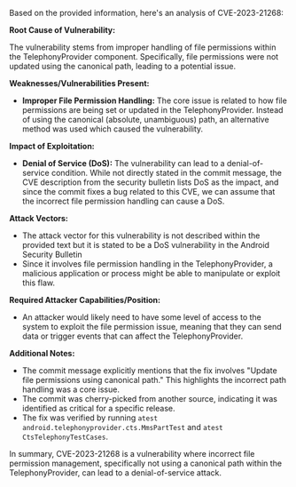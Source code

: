 Based on the provided information, here's an analysis of CVE-2023-21268:

**Root Cause of Vulnerability:**

The vulnerability stems from improper handling of file permissions within the TelephonyProvider component. Specifically, file permissions were not updated using the canonical path, leading to a potential issue.

**Weaknesses/Vulnerabilities Present:**

*   **Improper File Permission Handling:** The core issue is related to how file permissions are being set or updated in the TelephonyProvider. Instead of using the canonical (absolute, unambiguous) path, an alternative method was used which caused the vulnerability.

**Impact of Exploitation:**

*   **Denial of Service (DoS):** The vulnerability can lead to a denial-of-service condition. While not directly stated in the commit message, the CVE description from the security bulletin lists DoS as the impact, and since the commit fixes a bug related to this CVE, we can assume that the incorrect file permission handling can cause a DoS.

**Attack Vectors:**

* The attack vector for this vulnerability is not described within the provided text but it is stated to be a DoS vulnerability in the Android Security Bulletin
*  Since it involves file permission handling in the TelephonyProvider, a malicious application or process might be able to manipulate or exploit this flaw.

**Required Attacker Capabilities/Position:**

*   An attacker would likely need to have some level of access to the system to exploit the file permission issue, meaning that they can send data or trigger events that can affect the TelephonyProvider.

**Additional Notes:**

*   The commit message explicitly mentions that the fix involves "Update file permissions using canonical path." This highlights the incorrect path handling was a core issue.
*   The commit was cherry-picked from another source, indicating it was identified as critical for a specific release.
*   The fix was verified by running `atest android.telephonyprovider.cts.MmsPartTest` and `atest CtsTelephonyTestCases`.

In summary, CVE-2023-21268 is a vulnerability where incorrect file permission management, specifically not using a canonical path within the TelephonyProvider, can lead to a denial-of-service attack.